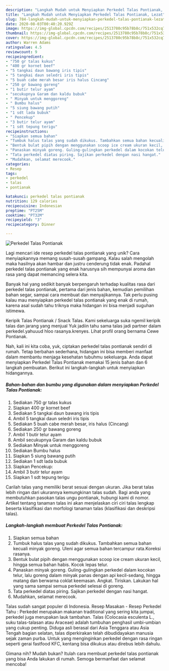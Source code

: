 ```yaml
---
description: "Langkah Mudah untuk Menyiapkan Perkedel Talas Pontianak, Lezat"
title: "Langkah Mudah untuk Menyiapkan Perkedel Talas Pontianak, Lezat"
slug: 784-langkah-mudah-untuk-menyiapkan-perkedel-talas-pontianak-lezat
date: 2020-08-03T00:40:20.929Z
image: https://img-global.cpcdn.com/recipes/2513780c95b78b8c/751x532cq70/perkedel-talas-pontianak-foto-resep-utama.jpg
thumbnail: https://img-global.cpcdn.com/recipes/2513780c95b78b8c/751x532cq70/perkedel-talas-pontianak-foto-resep-utama.jpg
cover: https://img-global.cpcdn.com/recipes/2513780c95b78b8c/751x532cq70/perkedel-talas-pontianak-foto-resep-utama.jpg
author: Warren Adams
ratingvalue: 4.5
reviewcount: 9
recipeingredient:
- "750 gr talas kukus"
- "400 gr kornet beef"
- "5 tangkai daun bawang iris tipis"
- "5 tangkai daun seledri iris tipis"
- "5 buah cabe merah besar iris halus Cincang"
- "250 gr bawang goreng"
- "1 butir telur ayam"
- "secukupnya Garam dan kaldu bubuk"
- " Minyak untuk menggoreng"
- " Bumbu halus"
- "5 siung bawang putih"
- "1 sdt lada bubuk"
- " Pencekup"
- "3 butir telur ayam"
- "1 sdt tepung terigu"
recipeinstructions:
- "Siapkan semua bahan"
- "Tumbuk halus talas yang sudah dikukus. Tambahkan semua bahan kecuali minyak goreng. Uleni agar semua bahan tercampur rata.Koreksi rasanya."
- "Bentuk bulat pipih dengan menggunakan scoop ice cream ukuran kecil, hingga semua bahan habis. Kocok lepas telur."
- "Panaskan minyak goreng. Guling-gulingkan perkedel dalam kocokan telur, lalu goreng dalam minyak panas dengan api kecil-sedang, hingga matang dan berwarna coklat keemasan. Angkat. Tiriskan. Lakukan hal yang sama sampai semua perkedel selesai di goreng."
- "Tata perkedel diatas piring. Sajikan perkedel dengan nasi hangat."
- "Mudahkan, selamat merecook."
categories:
- Resep
tags:
- perkedel
- talas
- pontianak

katakunci: perkedel talas pontianak 
nutrition: 129 calories
recipecuisine: Indonesian
preptime: "PT25M"
cooktime: "PT32M"
recipeyield: "3"
recipecategory: Dinner

---
```



![Perkedel Talas Pontianak](https://img-global.cpcdn.com/recipes/2513780c95b78b8c/751x532cq70/perkedel-talas-pontianak-foto-resep-utama.jpg)

Lagi mencari ide resep perkedel talas pontianak yang unik? Cara menyiapkannya memang susah-susah gampang. Kalau salah mengolah maka hasilnya akan hambar dan justru cenderung tidak enak. Padahal perkedel talas pontianak yang enak harusnya sih mempunyai aroma dan rasa yang dapat memancing selera kita.

Banyak hal yang sedikit banyak berpengaruh terhadap kualitas rasa dari perkedel talas pontianak, pertama dari jenis bahan, kemudian pemilihan bahan segar, sampai cara membuat dan menyajikannya. Tak perlu pusing kalau mau menyiapkan perkedel talas pontianak yang enak di rumah, karena asal sudah tahu triknya maka hidangan ini bisa menjadi suguhan istimewa.

Keripik Talas Pontianak / Snack Talas. Kami sekeluarga suka ngemil keripik talas dan jarang yang menjual Yuk jadiin tahu sama talas jadi partner dalam perkedel.yahuuud hloo rasanya.krenyes. Lihat profil orang bernama Cewe Pontianak.


Nah, kali ini kita coba, yuk, ciptakan perkedel talas pontianak sendiri di rumah. Tetap berbahan sederhana, hidangan ini bisa memberi manfaat dalam membantu menjaga kesehatan tubuhmu sekeluarga. Anda dapat menyiapkan Perkedel Talas Pontianak memakai 15 jenis bahan dan 6 langkah pembuatan. Berikut ini langkah-langkah untuk menyiapkan hidangannya.

<!--inarticleads1-->

##### Bahan-bahan dan bumbu yang digunakan dalam menyiapkan Perkedel Talas Pontianak:

1. Sediakan 750 gr talas kukus
1. Siapkan 400 gr kornet beef
1. Sediakan 5 tangkai daun bawang iris tipis
1. Ambil 5 tangkai daun seledri iris tipis
1. Sediakan 5 buah cabe merah besar, iris halus (Cincang)
1. Sediakan 250 gr bawang goreng
1. Ambil 1 butir telur ayam
1. Ambil secukupnya Garam dan kaldu bubuk
1. Sediakan  Minyak untuk menggoreng
1. Sediakan  Bumbu halus
1. Siapkan 5 siung bawang putih
1. Sediakan 1 sdt lada bubuk
1. Siapkan  Pencekup:
1. Ambil 3 butir telur ayam
1. Siapkan 1 sdt tepung terigu


Carilah talas yang memiliki berat sesuai dengan ukuran. Jika berat talas lebih ringan dari ukurannya kemungkinan talas sudah. Bagi anda yang membutuhkan pasokan talas ungu pontianak, hubungi kami di nomor. Artikel tentang tanaman talas ini akan menjelaskan ciri ciri talas lengkap beserta klasifikasi dan morfologi tanaman talas (klasifikasi dan deskripsi talas). 

<!--inarticleads2-->

##### Langkah-langkah membuat Perkedel Talas Pontianak:

1. Siapkan semua bahan
1. Tumbuk halus talas yang sudah dikukus. Tambahkan semua bahan kecuali minyak goreng. Uleni agar semua bahan tercampur rata.Koreksi rasanya.
1. Bentuk bulat pipih dengan menggunakan scoop ice cream ukuran kecil, hingga semua bahan habis. Kocok lepas telur.
1. Panaskan minyak goreng. Guling-gulingkan perkedel dalam kocokan telur, lalu goreng dalam minyak panas dengan api kecil-sedang, hingga matang dan berwarna coklat keemasan. Angkat. Tiriskan. Lakukan hal yang sama sampai semua perkedel selesai di goreng.
1. Tata perkedel diatas piring. Sajikan perkedel dengan nasi hangat.
1. Mudahkan, selamat merecook.


Talas sudah sangat populer di Indonesia. Resep Masakan - Resep Perkedel Tahu : Perkedel merupakan makanan traditional yang sering kita jumpai, perkedel juga merupakan lauk tambahan. Talas (Colocasia esculenta L., suku talas-talasan atau Araceae) adalah tumbuhan penghasil umbi-umbian yang cukup penting. Diduga asli berasal dari Asia Tenggara atau Asia Tengah bagian selatan, talas diperkirakan telah dibudidayakan manusia sejak zaman purba. Untuk yang menginginkan perkedel dengan rasa ringan seperti gerai fastfood KFC, kentang bisa dikukus atau direbus lebih dahulu. 

Gimana nih? Mudah bukan? Itulah cara membuat perkedel talas pontianak yang bisa Anda lakukan di rumah. Semoga bermanfaat dan selamat mencoba!
